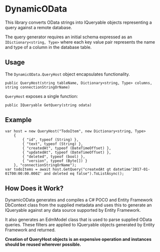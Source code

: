 # DynamicOData

This library converts OData strings into IQueryable objects representing a
query against a remote database. 

The query generator requires an initial schema expressed as an 
`IDictionary<string, Type>` where each key value pair represents the name and
type of a column in the database table.

## Usage

The `DynamicOData.QueryHost` object encapsulates functionality.

	public QueryHost(string tableName, Dictionary<string, Type> columns, string connectionStringOrName)

`QueryHost` exposes a single function:

	public IQueryable GetQuery(string odata)

## Example

    var host = new QueryHost("TodoItem", new Dictionary<string, Type>
        {
            { "id", typeof (String) },
            { "text", typeof (String) },
            { "createdAt", typeof (DateTimeOffset) },
            { "updatedAt", typeof (DateTimeOffset) },
            { "deleted", typeof (bool) },
            { "version", typeof (Byte[]) }
        }, "connectionStringOrName");
    var todoItems = await host.GetQuery("createdAt gt datetime'2017-01-01T00:00:00.000Z' and deleted eq false").ToListAsync();

## How Does it Work?

DynamicOData generates and compiles a C# POCO and Entity Framework DbContext
class from the supplied metadata and uses this to generate an IQueryable 
against any data source supported by Entity Framework. 

It also generates an EdmModel class that is used to parse supplied OData queries. 
These filters are applied to IQueryable objects generated by Entity Framework
and returned.

**Creation of QueryHost objects is an expensive operation and instances
should be reused wherever possible.**